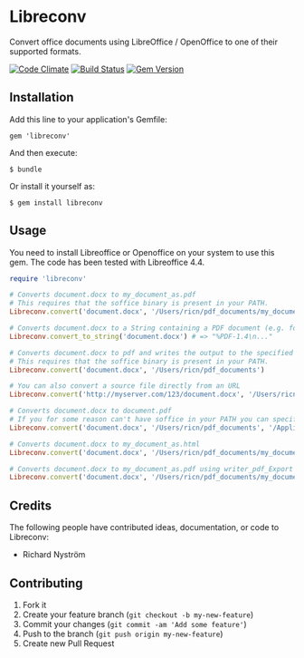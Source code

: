 # Libreconv

Convert office documents using LibreOffice / OpenOffice to one of their supported formats.

[![Code Climate](https://codeclimate.com/github/ricn/libreconv.png)](https://codeclimate.com/github/ricn/libreconv)
[![Build Status](https://travis-ci.org/ricn/libreconv.png?branch=master)](https://travis-ci.org/ricn/libreconv)
[![Gem Version](https://badge.fury.io/rb/libreconv.svg)](http://badge.fury.io/rb/libreconv)

## Installation

Add this line to your application's Gemfile:

    gem 'libreconv'

And then execute:

    $ bundle

Or install it yourself as:

    $ gem install libreconv

## Usage

You need to install Libreoffice or Openoffice on your system to use this gem. The code has been tested with Libreoffice 4.4.

```ruby
require 'libreconv'

# Converts document.docx to my_document_as.pdf
# This requires that the soffice binary is present in your PATH.
Libreconv.convert('document.docx', '/Users/ricn/pdf_documents/my_document_as.pdf')

# Converts document.docx to a String containing a PDF document (e.g. for streaming or further processing)
Libreconv.convert_to_string('document.docx') # => "%PDF-1.4\n..."

# Converts document.docx to pdf and writes the output to the specified path
# This requires that the soffice binary is present in your PATH.
Libreconv.convert('document.docx', '/Users/ricn/pdf_documents')

# You can also convert a source file directly from an URL
Libreconv.convert('http://myserver.com/123/document.docx', '/Users/ricn/pdf_documents/doc.pdf')

# Converts document.docx to document.pdf
# If you for some reason can't have soffice in your PATH you can specifiy the file path to the soffice binary
Libreconv.convert('document.docx', '/Users/ricn/pdf_documents', '/Applications/LibreOffice.app/Contents/MacOS/soffice')

# Converts document.docx to my_document_as.html
Libreconv.convert('document.docx', '/Users/ricn/pdf_documents/my_document_as.html', nil, 'html')

# Converts document.docx to my_document_as.pdf using writer_pdf_Export filter
Libreconv.convert('document.docx', '/Users/ricn/pdf_documents/my_document_as.pdf', nil, 'pdf:writer_pdf_Export')

```

## Credits

The following people have contributed ideas, documentation, or code to Libreconv:

* Richard Nyström

## Contributing

1. Fork it
2. Create your feature branch (`git checkout -b my-new-feature`)
3. Commit your changes (`git commit -am 'Add some feature'`)
4. Push to the branch (`git push origin my-new-feature`)
5. Create new Pull Request
